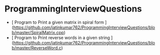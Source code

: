 # ProgrammingInterviewQuestions

- [ Program to Print a given matrix in spiral form ] (https://github.com/jatinkumar762/ProgrammingInterviewQuestions/blob/master/SpiralMatrix.cpp)
- [ Program to Print reverse words in a given string ] (https://github.com/jatinkumar762/ProgrammingInterviewQuestions/blob/master/ReverseWord.c)
